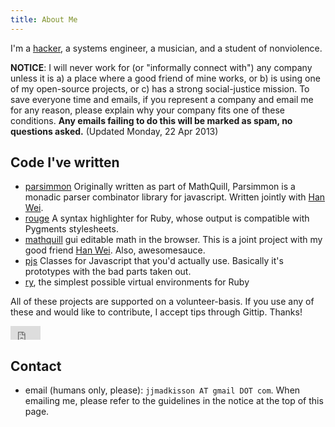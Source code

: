 ```yaml
---
title: About Me
---
```


I'm a [hacker][github], a systems engineer, a musician, and a student of nonviolence.

**NOTICE**: I will never work for (or "informally connect with") any company unless it is a) a place where a good friend of mine works, or b) is using one of my open-source projects, or c) has a strong social-justice mission.  To save everyone time and emails, if you represent a company and email me for any reason, please explain why your company fits one of these conditions.  **Any emails failing to do this will be marked as spam, no questions asked.**
(Updated Monday, 22 Apr 2013)

[github]: https://github.com/jayferd

## Code I've written
* [parsimmon][]
  Originally written as part of MathQuill, Parsimmon is a monadic parser combinator
  library for javascript.  Written jointly with [Han Wei][].
* [rouge][]
  A syntax highlighter for Ruby, whose output is compatible with Pygments stylesheets.
* [mathquill][]
  gui editable math in the browser.  This is a joint project with my good friend [Han Wei][].  Also, awesomesauce.
* [pjs](http://github.com/jayferd/pjs)
  Classes for Javascript that you'd actually use.  Basically it's prototypes with the bad parts taken out.
* [ry][], the simplest possible virtual environments for Ruby

All of these projects are supported on a volunteer-basis.  If you use any of these and would like to contribute, I accept tips through Gittip.  Thanks!

<iframe style="border: 0; margin: 0; padding: 0;"
        src="https://www.gittip.com/jayferd/widget.html"
        width="48pt" height="22pt">
</iframe>


[Han Wei]: http://github.com/laughinghan
[ry]: http://github.com/jayferd/ry
[tnetstrings-ruby]: http://github.com/jayferd/tnetstrings-ruby
[tnetstrings-js]: http://github.com/jayferd/tnetstrings-js
[mathquill]: http://mathquill.com
[parsimmon]: http://github.com/jayferd/parsimmon
[rouge]: http://github.com/jayferd/rouge

## Contact
* email (humans only, please): `jjmadkisson AT gmail DOT com`.
  When emailing me, please refer to the guidelines in the notice at the top of this page.

[resume]: http://github.com/jayferd/resume#readme
